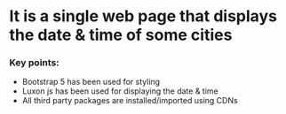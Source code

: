 # It is a single web page that displays the date & time of some cities
### Key points:
* Bootstrap 5 has been used for styling
* Luxon js has been used for displaying the date & time
* All third party packages are installed/imported using CDNs